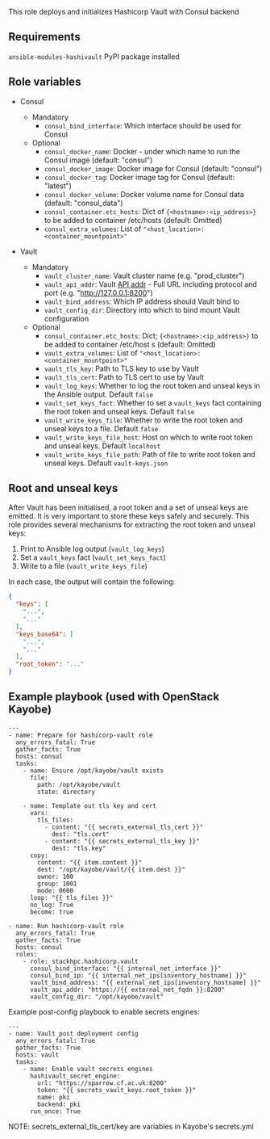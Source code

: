 This role deploys and initializes Hashicorp Vault with Consul backend

Requirements
------------

``ansible-modules-hashivault`` PyPI package installed

Role variables
--------------

* Consul
  * Mandatory
    * `consul_bind_interface`: Which interface should be used for Consul
  * Optional
    * `consul_docker_name`: Docker - under which name to run the Consul image (default: "consul")
    * `consul_docker_image`: Docker image for Consul (default: "consul")
    * `consul_docker_tag`: Docker image tag for Consul (default: "latest")
    * `consul_docker_volume`: Docker volume name for Consul data (default: "consul_data")
    * `consul_container.etc_hosts`: Dict of `{<hostname>:<ip_address>}` to be added to container /etc/hosts (default: Omitted)
    * `consul_extra_volumes`: List of `"<host_location>:<container_mountpoint>"`

* Vault
  * Mandatory
    * `vault_cluster_name`: Vault cluster name (e.g. "prod_cluster")
    * `vault_api_addr`: Vault [API addr](https://www.vaultproject.io/docs/configuration#api_addr) - Full URL including protocol and port (e.g. "http://127.0.0.1:8200")
    * `vault_bind_address`: Which IP address should Vault bind to
    * `vault_config_dir`: Directory into which to bind mount Vault configuration
  * Optional
    * `consul_container.etc_hosts`: Dict; `{<hostname>:<ip_address>}` to be added to container /etc/host
s (default: Omitted)
    * `vault_extra_volumes`: List of `"<host_location>:<container_mountpoint>"`
    * `vault_tls_key`: Path to TLS key to use by Vault
    * `vault_tls_cert`: Path to TLS cert to use by Vault
    * `vault_log_keys`: Whether to log the root token and unseal keys in the Ansible output. Default `false`
    * `vault_set_keys_fact`: Whether to set a `vault_keys` fact containing the root token and unseal keys. Default `false`
    * `vault_write_keys_file`: Whether to write the root token and unseal keys to a file. Default `false`
    * `vault_write_keys_file_host`: Host on which to write root token and unseal keys. Default `localhost`
    * `vault_write_keys_file_path`: Path of file to write root token and unseal keys. Default `vault-keys.json`

Root and unseal keys
--------------------

After Vault has been initialised, a root token and a set of unseal keys are emitted.
It is very important to store these keys safely and securely.
This role provides several mechanisms for extracting the root token and unseal keys:

1. Print to Ansible log output (`vault_log_keys`)
1. Set a `vault_keys` fact (`vault_set_keys_fact`)
1. Write to a file (`vault_write_keys_file`)

In each case, the output will contain the following:

```json
{
  "keys": [
    "...",
    "..."
  ],
  "keys_base64": [
    "...",
    "..."
  ],
  "root_token": "..."
}
```

Example playbook (used with OpenStack Kayobe)
---------------------------------------------

```
---
- name: Prepare for hashicorp-vault role
  any_errors_fatal: True
  gather_facts: True
  hosts: consul
  tasks:
    - name: Ensure /opt/kayobe/vault exists
      file:
        path: /opt/kayobe/vault
        state: directory

    - name: Template out tls key and cert
      vars:
        tls_files:
          - content: "{{ secrets_external_tls_cert }}"
            dest: "tls.cert"
          - content: "{{ secrets_external_tls_key }}"
            dest: "tls.key"
      copy:
        content: "{{ item.content }}"
        dest: "/opt/kayobe/vault/{{ item.dest }}"
        owner: 100
        group: 1001
        mode: 0600
      loop: "{{ tls_files }}"
      no_log: True
      become: true

- name: Run hashicorp-vault role
  any_errors_fatal: True
  gather_facts: True
  hosts: consul
  roles:
    - role: stackhpc.hashicorp.vault
      consul_bind_interface: "{{ internal_net_interface }}"
      consul_bind_ip: "{{ internal_net_ips[inventory_hostname] }}"
      vault_bind_address: "{{ external_net_ips[inventory_hostname] }}"
      vault_api_addr: "https://{{ external_net_fqdn }}:8200"
      vault_config_dir: "/opt/kayobe/vault"
```

Example post-config playbook to enable secrets engines:
```
---
- name: Vault post deployment config
  any_errors_fatal: True
  gather_facts: True
  hosts: vault
  tasks:
    - name: Enable vault secrets engines
      hashivault_secret_engine:
        url: "https://sparrow.cf.ac.uk:8200"
        token: "{{ secrets_vault_keys.root_token }}"
        name: pki
        backend: pki
      run_once: True
```

NOTE: secrets_external_tls_cert/key are variables in Kayobe's secrets.yml
